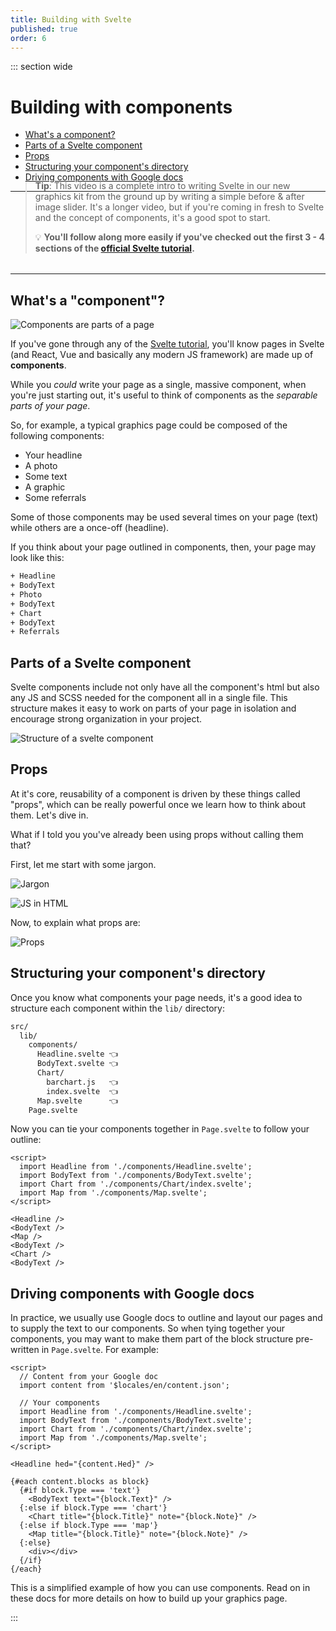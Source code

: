 ```yaml
---
title: Building with Svelte
published: true
order: 6
---
```


<script>
  import YouTube from '$lib/components/YouTube/index.svelte';
  import { getPath } from '$utils/statics';
</script>

::: section wide

# Building with components

- [What's a component?](#whats-a-component)
- [Parts of a Svelte component](#parts-of-a-svelte-component)
- [Props](#props)
- [Structuring your component's directory](#structuring-your-components-directory)
- [Driving components with Google docs](#driving-components-with-google-docs)

---

<YouTube id="VTtDTiuY2w4" />

<div style='margin: -2rem 0 2rem;'>

> **Tip**: This video is a complete intro to writing Svelte in our new graphics kit from the ground up by writing a simple before & after image slider. It's a longer video, but if you're coming in fresh to Svelte and the concept of components, it's a good spot to start.
>
> 💡 **You'll follow along more easily if you've checked out the first 3 - 4 sections of the [official Svelte tutorial](https://svelte.dev/tutorial/basics).**

</div>

---

## What's a "component"?

<img src="{getPath('images/illos/parts-of-a-page.jpeg')}" alt="Components are parts of a page" />

If you've gone through any of the [Svelte tutorial](https://svelte.dev/tutorial/basics), you'll know pages in Svelte (and React, Vue and basically any modern JS framework) are made up of **components**.

While you _could_ write your page as a single, massive component, when you're just starting out, it's useful to think of components as the _separable parts of your page_.

So, for example, a typical graphics page could be composed of the following components:

- Your headline
- A photo
- Some text
- A graphic
- Some referrals

Some of those components may be used several times on your page (text) while others are a once-off (headline).

If you think about your page outlined in components, then, your page may look like this:

```bash
+ Headline
+ BodyText
+ Photo
+ BodyText
+ Chart
+ BodyText
+ Referrals
```

## Parts of a Svelte component

Svelte components include not only have all the component's html but also any JS and SCSS needed for the component all in a single file. This structure makes it easy to work on parts of your page in isolation and encourage strong organization in your project.

![](https://user-images.githubusercontent.com/12295494/140011258-66cfc5c2-d2d2-4318-b84b-352b8c7b806d.jpg 'Structure of a svelte component')

## Props

At it's core, reusability of a component is driven by these things called "props", which can be really powerful once we learn how to think about them. Let's dive in.

What if I told you you've already been using props without calling them that?

First, let me start with some jargon.

![](https://user-images.githubusercontent.com/12295494/140307702-f5f8d06d-1beb-48ff-b547-167425b197db.jpg 'Jargon')

![](https://user-images.githubusercontent.com/12295494/140307683-74727a36-b8e2-45d9-b204-9e42d179f876.jpg 'JS in HTML')

Now, to explain what props are:

![](https://user-images.githubusercontent.com/12295494/140307709-3e9c0b53-cac6-4568-92a8-03e71701f02c.jpg 'Props')

## Structuring your component's directory

Once you know what components your page needs, it's a good idea to structure each component within the `lib/` directory:

```bash
src/
  lib/
    components/
      Headline.svelte 👈
      BodyText.svelte 👈
      Chart/
        barchart.js   👈
        index.svelte  👈
      Map.svelte      👈
    Page.svelte
```

Now you can tie your components together in `Page.svelte` to follow your outline:

```svelte
<script>
  import Headline from './components/Headline.svelte';
  import BodyText from './components/BodyText.svelte';
  import Chart from './components/Chart/index.svelte';
  import Map from './components/Map.svelte';
</script>

<Headline />
<BodyText />
<Map />
<BodyText />
<Chart />
<BodyText />
```

## Driving components with Google docs

In practice, we usually use Google docs to outline and layout our pages and to supply the text to our components. So when tying together your components, you may want to make them part of the block structure pre-written in `Page.svelte`. For example:

```svelte
<script>
  // Content from your Google doc
  import content from '$locales/en/content.json';

  // Your components
  import Headline from './components/Headline.svelte';
  import BodyText from './components/BodyText.svelte';
  import Chart from './components/Chart/index.svelte';
  import Map from './components/Map.svelte';
</script>

<Headline hed="{content.Hed}" />

{#each content.blocks as block}
  {#if block.Type === 'text'}
    <BodyText text="{block.Text}" />
  {:else if block.Type === 'chart'}
    <Chart title="{block.Title}" note="{block.Note}" />
  {:else if block.Type === 'map'}
    <Map title="{block.Title}" note="{block.Note}" />
  {:else}
    <div></div>
  {/if}
{/each}
```

This is a simplified example of how you can use components. Read on in these docs for more details on how to build up your graphics page.

:::
